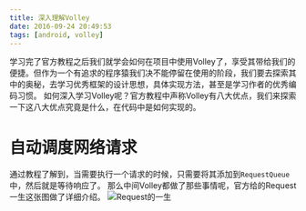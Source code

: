 ```yaml
---
title: 深入理解Volley
date: 2016-09-24 20:49:53
tags: [android, volley]
---
```


学习完了官方教程之后我们就学会如何在项目中使用Volley了，享受其带给我们的便捷。但作为一个有追求的程序猿我们决不能停留在使用的阶段，我们要去探索其中的奥秘，去学习优秀框架的设计思想，具体实现方法，甚至是学习作者的优秀编码习惯。
如何深入学习Volley呢？官方教程中声称Volley有八大优点，我们来探索一下这八大优点究竟是什么，在代码中是如何实现的。

# 自动调度网络请求
通过教程了解到，当需要执行一个请求的时候，只需要将其添加到`RequestQueue`中，然后就是等待响应了。
那么中间Volley都做了那些事情呢，官方给的Request一生这张图做了详细介绍。
![Request的一生](/2016/09/20/volley-official-tutorials/volley-request.png "Request的一生")
